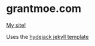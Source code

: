 # grantmoe.com

[My site!](https://grantmoe.com/)

Uses the [hydejack jekyll template](https://hydejack.com/)
